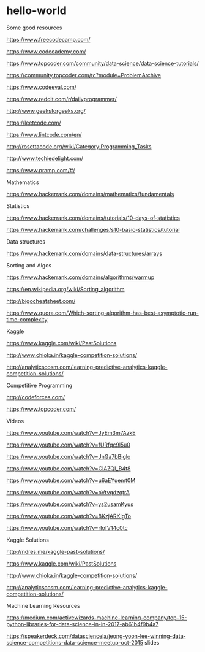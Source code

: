 # hello-world
Some good resources

https://www.freecodecamp.com/

https://www.codecademy.com/

https://www.topcoder.com/community/data-science/data-science-tutorials/

https://community.topcoder.com/tc?module=ProblemArchive

https://www.codeeval.com/

https://www.reddit.com/r/dailyprogrammer/

http://www.geeksforgeeks.org/

https://leetcode.com/

https://www.lintcode.com/en/

http://rosettacode.org/wiki/Category:Programming_Tasks

http://www.techiedelight.com/

https://www.pramp.com/#/

Mathematics

https://www.hackerrank.com/domains/mathematics/fundamentals


Statistics

https://www.hackerrank.com/domains/tutorials/10-days-of-statistics

https://www.hackerrank.com/challenges/s10-basic-statistics/tutorial

Data structures

https://www.hackerrank.com/domains/data-structures/arrays

Sorting and Algos

https://www.hackerrank.com/domains/algorithms/warmup

https://en.wikipedia.org/wiki/Sorting_algorithm

http://bigocheatsheet.com/

https://www.quora.com/Which-sorting-algorithm-has-best-asymptotic-run-time-complexity

Kaggle

https://www.kaggle.com/wiki/PastSolutions

http://www.chioka.in/kaggle-competition-solutions/

http://analyticscosm.com/learning-predictive-analytics-kaggle-competition-solutions/

Competitive Programming

http://codeforces.com/

https://www.topcoder.com/

Videos

https://www.youtube.com/watch?v=JyEm3m7AzkE

https://www.youtube.com/watch?v=fURfqc9l5u0

https://www.youtube.com/watch?v=JnGa7bBiglo

https://www.youtube.com/watch?v=ClAZQI_B4t8

https://www.youtube.com/watch?v=u6aEYuemt0M

https://www.youtube.com/watch?v=oVtvqdzqtrA

https://www.youtube.com/watch?v=ys2usamKyus

https://www.youtube.com/watch?v=8KzjARKIgTo

https://www.youtube.com/watch?v=rIofV14c0tc


Kaggle Solutions

http://ndres.me/kaggle-past-solutions/

https://www.kaggle.com/wiki/PastSolutions

http://www.chioka.in/kaggle-competition-solutions/

http://analyticscosm.com/learning-predictive-analytics-kaggle-competition-solutions/

Machine Learning Resources

https://medium.com/activewizards-machine-learning-company/top-15-python-libraries-for-data-science-in-in-2017-ab61b4f9b4a7

https://speakerdeck.com/datasciencela/jeong-yoon-lee-winning-data-science-competitions-data-science-meetup-oct-2015  slides
